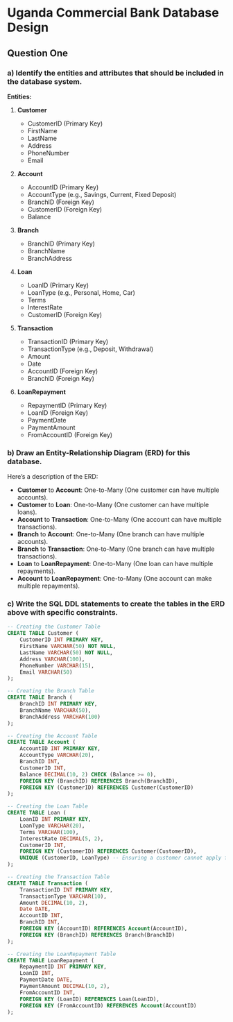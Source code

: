 # Uganda Commercial Bank Database Design

## Question One

### a) Identify the entities and attributes that should be included in the database system.

**Entities:**

1. **Customer**
   - CustomerID (Primary Key)
   - FirstName
   - LastName
   - Address
   - PhoneNumber
   - Email

2. **Account**
   - AccountID (Primary Key)
   - AccountType (e.g., Savings, Current, Fixed Deposit)
   - BranchID (Foreign Key)
   - CustomerID (Foreign Key)
   - Balance

3. **Branch**
   - BranchID (Primary Key)
   - BranchName
   - BranchAddress

4. **Loan**
   - LoanID (Primary Key)
   - LoanType (e.g., Personal, Home, Car)
   - Terms
   - InterestRate
   - CustomerID (Foreign Key)

5. **Transaction**
   - TransactionID (Primary Key)
   - TransactionType (e.g., Deposit, Withdrawal)
   - Amount
   - Date
   - AccountID (Foreign Key)
   - BranchID (Foreign Key)

6. **LoanRepayment**
   - RepaymentID (Primary Key)
   - LoanID (Foreign Key)
   - PaymentDate
   - PaymentAmount
   - FromAccountID (Foreign Key)

### b) Draw an Entity-Relationship Diagram (ERD) for this database.

Here’s a description of the ERD:

- **Customer** to **Account**: One-to-Many (One customer can have multiple accounts).
- **Customer** to **Loan**: One-to-Many (One customer can have multiple loans).
- **Account** to **Transaction**: One-to-Many (One account can have multiple transactions).
- **Branch** to **Account**: One-to-Many (One branch can have multiple accounts).
- **Branch** to **Transaction**: One-to-Many (One branch can have multiple transactions).
- **Loan** to **LoanRepayment**: One-to-Many (One loan can have multiple repayments).
- **Account** to **LoanRepayment**: One-to-Many (One account can make multiple repayments).

### c) Write the SQL DDL statements to create the tables in the ERD above with specific constraints.

```sql
-- Creating the Customer Table
CREATE TABLE Customer (
    CustomerID INT PRIMARY KEY,
    FirstName VARCHAR(50) NOT NULL,
    LastName VARCHAR(50) NOT NULL,
    Address VARCHAR(100),
    PhoneNumber VARCHAR(15),
    Email VARCHAR(50)
);

-- Creating the Branch Table
CREATE TABLE Branch (
    BranchID INT PRIMARY KEY,
    BranchName VARCHAR(50),
    BranchAddress VARCHAR(100)
);

-- Creating the Account Table
CREATE TABLE Account (
    AccountID INT PRIMARY KEY,
    AccountType VARCHAR(20),
    BranchID INT,
    CustomerID INT,
    Balance DECIMAL(10, 2) CHECK (Balance >= 0),
    FOREIGN KEY (BranchID) REFERENCES Branch(BranchID),
    FOREIGN KEY (CustomerID) REFERENCES Customer(CustomerID)
);

-- Creating the Loan Table
CREATE TABLE Loan (
    LoanID INT PRIMARY KEY,
    LoanType VARCHAR(20),
    Terms VARCHAR(100),
    InterestRate DECIMAL(5, 2),
    CustomerID INT,
    FOREIGN KEY (CustomerID) REFERENCES Customer(CustomerID),
    UNIQUE (CustomerID, LoanType) -- Ensuring a customer cannot apply for two loans of the same type
);

-- Creating the Transaction Table
CREATE TABLE Transaction (
    TransactionID INT PRIMARY KEY,
    TransactionType VARCHAR(10),
    Amount DECIMAL(10, 2),
    Date DATE,
    AccountID INT,
    BranchID INT,
    FOREIGN KEY (AccountID) REFERENCES Account(AccountID),
    FOREIGN KEY (BranchID) REFERENCES Branch(BranchID)
);

-- Creating the LoanRepayment Table
CREATE TABLE LoanRepayment (
    RepaymentID INT PRIMARY KEY,
    LoanID INT,
    PaymentDate DATE,
    PaymentAmount DECIMAL(10, 2),
    FromAccountID INT,
    FOREIGN KEY (LoanID) REFERENCES Loan(LoanID),
    FOREIGN KEY (FromAccountID) REFERENCES Account(AccountID)
);


